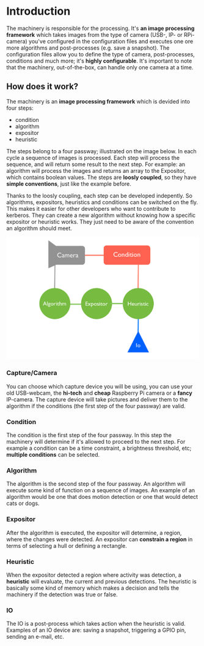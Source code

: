 # Introduction

The machinery is responsible for the processing. It's **an image processing framework** which takes images from the type of camera (USB-, IP- or RPi-camera) you've configured in the configuration files and executes one ore more algorithms and post-processes (e.g. save a snapshot). The configuration files allow you to define the type of camera, post-processes, conditions and much more; it's **highly configurable**. It's important to note that the machinery, out-of-the-box, can handle only one camera at a time.

## How does it work?

The machinery is an **image processing framework** which is devided into four steps:

* condition
* algorithm
* expositor
* heuristic

The steps belong to a four passway; illustrated on the image below. In each cycle a sequence of images is processed. Each step will process the sequence, and will return some result to the next step. For example: an algorithm will process the images and returns an array to the Expositor, which contains boolean values. The steps are **loosly coupled**, so they have **simple conventions**, just like the example before.

Thanks to the loosly coupling, each step can be developed indepently. So algorithms, expositors, heuristics and conditions can be switched on the fly. This makes it easier for other developers who want to contribute to kerberos. They can create a new algorithm without knowing how a specific expositor or heuristic works. They just need to be aware of the convention an algorithm should meet.

![Lifecycle](1_project_structure.png)

<a name="capture"></a>
### Capture/Camera

You can choose which capture device you will be using, you can use your old USB-webcam, the **hi-tech** and **cheap** Raspberry Pi camera or a **fancy** IP-camera. The capture device will take pictures and deliver them to the algorithm if the conditions (the first step of the four passway) are valid.

<a name="condition"></a>
### Condition

The condition is the first step of the four passway. In this step the machinery will determine if it's allowed to proceed to the next step. For example a condition can be a time constraint, a brightness threshold, etc; **multiple conditions** can be selected.

<a name="algorithm"></a>
### Algorithm

The algorithm is the second step of the four passway. An algorithm will execute some kind of function on a sequence of images. An example of an algorithm would be one that does motion detection or one that would detect cats or dogs.

<a name="expositor"></a>
### Expositor

After the algorithm is executed, the expositor will determine, a region, where the changes were detected. An expositor can **constrain a region** in terms of selecting a hull or defining a rectangle.

<a name="heuristic"></a>
### Heuristic

When the expositor detected a region where activity was detection, a **heuristic** will evaluate, the current and previous detections. The heuristic is basically some kind of memory which makes a decision and tells the machinery if the detection was true or false.

<a name="io"></a>
### IO

The IO is a post-process which takes action when the heuristic is valid. Examples of an IO device are: saving a snapshot, triggering a GPIO pin, sending an e-mail, etc.